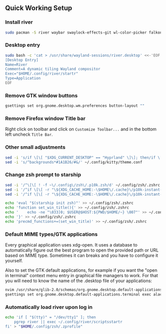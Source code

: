 ## Quick Working Setup
### Install river
```bash
sudo pacman -S river waybar swaylock-effects-git wl-color-picker falkon mako nwg-drawer wpaperd starship
```
### Desktop entry
```bash
sudo bash -c 'cat > /usr/share/wayland-sessions/river.desktop' <<-'EOF'
[Desktop Entry]
Name=River
Comment=A dynamic tiling Wayland compositor
Exec="$HOME/.config/river/startr"
Type=Application
EOF
```
### Remove GTK window buttons 
```bash
gsettings set org.gnome.desktop.wm.preferences button-layout ""
```
### Remove Firefox window Title bar
Right click on toolbar and click on `Customize Toolbar...` and in the bottom left uncheck `Title Bar`.
### Other small adjustments
```bash
sed -i 's/if \[\[ "$XDG_CURRENT_DESKTOP" == "Hyprland" \]\]; then/if \[\[ "$XDG_CURRENT_DESKTOP" == "river" \]\]; then/' ~/.config/rofi/applets/bin/clipboard.sh
sed -i 's/^backgrounds*#1A1B26/#&/' ~/.config/kitty/theme.conf         # set background theme to default (black)
```
### Change zsh prompt to starship
```bash
sed -i '/^\[\[ ! -f ~\/.config\/zsh\/.p10k.zsh/d' ~/.config/zsh/.zshrc
sed -i '/^if \[\[ -r "\${XDG_CACHE_HOME:-\$HOME\/.cache}\/p10k-instant-prompt-\${(%):-%n}.zsh" \]\]; then$/,/^  source "\${XDG_CACHE_HOME:-\$HOME\/.cache}\/p10k-instant-prompt-\${(%):-%n}.zsh"$/d;/^fi$/d' ~/.config/zsh/.zshrc
sed -i '/^if \[\[ -r "\${XDG_CACHE_HOME:-\$HOME\/.cache}\/p10k-instant-prompt-\${(%):-%n}.zsh" \]\]; then$/,/^  source "\${XDG_CACHE_HOME:-\$HOME\/.cache}\/p10k-instant-prompt-\${(%):-%n}.zsh"$/d;/^fi$/d;/^source \/usr\/share\/zsh-theme-powerlevel10k\/powerlevel10k.zsh-theme$/d' ~/.config/zsh/.zshrc

echo 'eval "$(starship init zsh)"' >> ~/.config/zsh/.zshrc
echo 'function set_win_title(){' >> ~/.config/zsh/.zshrc
echo '    echo -ne "\033]0; $USER@$HOST:${PWD/$HOME/~} \007"' >> ~/.config/zsh/.zshrc
echo '}' >> ~/.config/zsh/.zshrc
echo 'precmd_functions+=(set_win_title)' >> ~/.config/zsh/.zshrc
```
### Default MIME types/GTK applications
Every graphical application uses xdg-open. It uses a database to automatically figure out the best program to open the provided path or URL based on MIME type. Sometimes it can breaks and you have to configure it yourself.

Also to set the GTK default applications, for example if you want the "open in terminal" context menu entry in graphical file managers to work. For that you will need to know the name of the .desktop file of your applications: 
```bash
nvim /usr/share/glib-2.0/schemas/org.gnome.desktop.default-applications.gschema.xml
gsettings set org.gnome.desktop.default-applications.terminal exec alacritty.desktop
```
### Automatically load river upon log in
```bash
echo 'if [ "$(tty)" = "/dev/tty1" ]; then
    pgrep river || exec ~/.config/river/scriptsstartr
fi' > "$HOME/.config/zsh/.zprofile"
```
